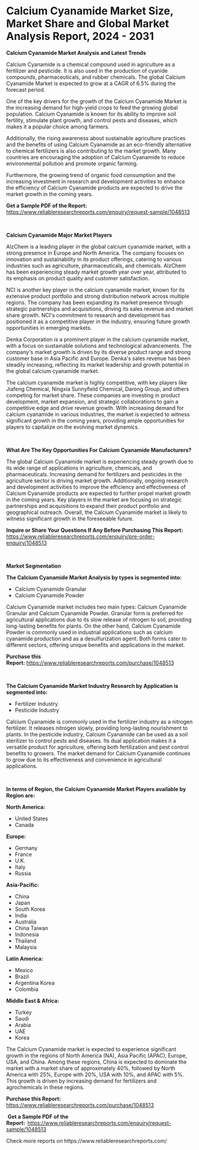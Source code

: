<p><h1>Calcium Cyanamide Market Size, Market Share and Global Market Analysis Report, 2024 - 2031</h1></p><p><strong>Calcium Cyanamide Market Analysis and Latest Trends</strong></p>
<p><p>Calcium Cyanamide is a chemical compound used in agriculture as a fertilizer and pesticide. It is also used in the production of cyanide compounds, pharmaceuticals, and rubber chemicals. The global Calcium Cyanamide Market is expected to grow at a CAGR of 6.5% during the forecast period.</p><p>One of the key drivers for the growth of the Calcium Cyanamide Market is the increasing demand for high-yield crops to feed the growing global population. Calcium Cyanamide is known for its ability to improve soil fertility, stimulate plant growth, and control pests and diseases, which makes it a popular choice among farmers.</p><p>Additionally, the rising awareness about sustainable agriculture practices and the benefits of using Calcium Cyanamide as an eco-friendly alternative to chemical fertilizers is also contributing to the market growth. Many countries are encouraging the adoption of Calcium Cyanamide to reduce environmental pollution and promote organic farming.</p><p>Furthermore, the growing trend of organic food consumption and the increasing investment in research and development activities to enhance the efficiency of Calcium Cyanamide products are expected to drive the market growth in the coming years.</p></p>
<p><strong>Get a Sample PDF of the Report:&nbsp;</strong> <a href="https://www.reliableresearchreports.com/enquiry/request-sample/1048513">https://www.reliableresearchreports.com/enquiry/request-sample/1048513</a></p>
<p>&nbsp;</p>
<p><strong>Calcium Cyanamide Major Market Players</strong></p>
<p><p>AlzChem is a leading player in the global calcium cyanamide market, with a strong presence in Europe and North America. The company focuses on innovation and sustainability in its product offerings, catering to various industries such as agriculture, pharmaceuticals, and chemicals. AlzChem has been experiencing steady market growth year over year, attributed to its emphasis on product quality and customer satisfaction.</p><p>NCI is another key player in the calcium cyanamide market, known for its extensive product portfolio and strong distribution network across multiple regions. The company has been expanding its market presence through strategic partnerships and acquisitions, driving its sales revenue and market share growth. NCI's commitment to research and development has positioned it as a competitive player in the industry, ensuring future growth opportunities in emerging markets.</p><p>Denka Corporation is a prominent player in the calcium cyanamide market, with a focus on sustainable solutions and technological advancements. The company's market growth is driven by its diverse product range and strong customer base in Asia Pacific and Europe. Denka's sales revenue has been steadily increasing, reflecting its market leadership and growth potential in the global calcium cyanamide market.</p><p>The calcium cyanamide market is highly competitive, with key players like Jiafeng Chemical, Ningxia Sunnyfield Chemical, Darong Group, and others competing for market share. These companies are investing in product development, market expansion, and strategic collaborations to gain a competitive edge and drive revenue growth. With increasing demand for calcium cyanamide in various industries, the market is expected to witness significant growth in the coming years, providing ample opportunities for players to capitalize on the evolving market dynamics.</p></p>
<p>&nbsp;</p>
<p><strong>What Are The Key Opportunities For Calcium Cyanamide Manufacturers?</strong></p>
<p><p>The global Calcium Cyanamide market is experiencing steady growth due to its wide range of applications in agriculture, chemicals, and pharmaceuticals. Increasing demand for fertilizers and pesticides in the agriculture sector is driving market growth. Additionally, ongoing research and development activities to improve the efficiency and effectiveness of Calcium Cyanamide products are expected to further propel market growth in the coming years. Key players in the market are focusing on strategic partnerships and acquisitions to expand their product portfolio and geographical outreach. Overall, the Calcium Cyanamide market is likely to witness significant growth in the foreseeable future.</p></p>
<p><strong>Inquire or Share Your Questions If Any Before Purchasing This Report:</strong> <a href="https://www.reliableresearchreports.com/enquiry/pre-order-enquiry/1048513">https://www.reliableresearchreports.com/enquiry/pre-order-enquiry/1048513</a></p>
<p>&nbsp;</p>
<p><strong>Market Segmentation</strong></p>
<p><strong>The Calcium Cyanamide Market Analysis by types is segmented into:</strong></p>
<p><ul><li>Calcium Cyanamide Granular</li><li>Calcium Cyanamide Powder</li></ul></p>
<p><p>Calcium Cyanamide market includes two main types: Calcium Cyanamide Granular and Calcium Cyanamide Powder. Granular form is preferred for agricultural applications due to its slow release of nitrogen to soil, providing long-lasting benefits for plants. On the other hand, Calcium Cyanamide Powder is commonly used in industrial applications such as calcium cyanamide production and as a desulfurization agent. Both forms cater to different sectors, offering unique benefits and applications in the market.</p></p>
<p><strong>Purchase this Report:&nbsp;</strong><a href="https://www.reliableresearchreports.com/purchase/1048513">https://www.reliableresearchreports.com/purchase/1048513</a></p>
<p>&nbsp;</p>
<p><strong>The Calcium Cyanamide Market Industry Research by Application is segmented into:</strong></p>
<p><ul><li>Fertilizer Industry</li><li>Pesticide Industry</li></ul></p>
<p><p>Calcium Cyanamide is commonly used in the fertilizer industry as a nitrogen fertilizer. It releases nitrogen slowly, providing long-lasting nourishment to plants. In the pesticide industry, Calcium Cyanamide can be used as a soil sterilizer to control pests and diseases. Its dual application makes it a versatile product for agriculture, offering both fertilization and pest control benefits to growers. The market demand for Calcium Cyanamide continues to grow due to its effectiveness and convenience in agricultural applications.</p></p>
<p>&nbsp;</p>
<p><strong>In terms of Region, the Calcium Cyanamide Market Players available by Region are:</strong></p>
<p>
    <p> <strong> North America: </strong>
        <ul>
            <li>United States</li>
            <li>Canada</li>
        </ul>
        </p> 
    <p> <strong> Europe: </strong>
        <ul>
            <li>Germany</li>
            <li>France</li>
            <li>U.K.</li>
            <li>Italy</li>
            <li>Russia</li>
        </ul>
        </p> 
    <p> <strong> Asia-Pacific: </strong>
        <ul>
            <li>China</li>
            <li>Japan</li>
            <li>South Korea</li>
            <li>India</li>
            <li>Australia</li>
            <li>China Taiwan</li>
            <li>Indonesia</li>
            <li>Thailand</li>
            <li>Malaysia</li>
        </ul>
        </p> 
    <p> <strong> Latin America: </strong>
        <ul>
            <li>Mexico</li>
            <li>Brazil</li>
            <li>Argentina Korea</li>
            <li>Colombia</li>
        </ul>
        </p> 
    <p> <strong> Middle East & Africa: </strong>
        <ul>
            <li>Turkey</li>
            <li>Saudi</li>
            <li>Arabia</li>
            <li>UAE</li>
            <li>Korea</li>
        </ul>
    </p>
    </p>
<p><p>The Calcium Cyanamide market is expected to experience significant growth in the regions of North America (NA), Asia Pacific (APAC), Europe, USA, and China. Among these regions, China is expected to dominate the market with a market share of approximately 40%, followed by North America with 25%, Europe with 20%, USA with 10%, and APAC with 5%. This growth is driven by increasing demand for fertilizers and agrochemicals in these regions.</p></p>
<p><strong>Purchase this Report: </strong><a href="https://www.reliableresearchreports.com/purchase/1048513">https://www.reliableresearchreports.com/purchase/1048513</a></p>
<p>&nbsp;<strong>Get a Sample PDF of the Report:&nbsp;&nbsp;</strong><a href="https://www.reliableresearchreports.com/enquiry/request-sample/1048513">https://www.reliableresearchreports.com/enquiry/request-sample/1048513</a></p>
<p><strong></strong></p>
<p>Check more reports on https://www.reliableresearchreports.com/</p>